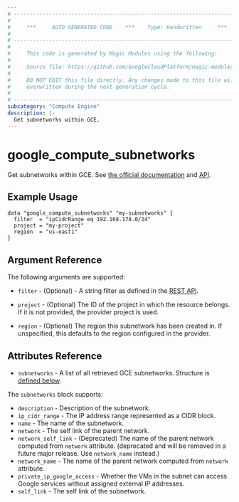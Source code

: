 ```yaml
---
# ----------------------------------------------------------------------------
#
#     ***     AUTO GENERATED CODE    ***    Type: Handwritten     ***
#
# ----------------------------------------------------------------------------
#
#     This code is generated by Magic Modules using the following:
#
#     Source file: https://github.com/GoogleCloudPlatform/magic-modules/tree/main/mmv1/third_party/terraform/website/docs/d/compute_subnetworks.html.markdown
#
#     DO NOT EDIT this file directly. Any changes made to this file will be
#     overwritten during the next generation cycle.
#
# ----------------------------------------------------------------------------
subcategory: "Compute Engine"
description: |-
  Get subnetworks within GCE.
---
```


# google_compute_subnetworks

Get subnetworks within GCE.
See [the official documentation](https://cloud.google.com/vpc/docs/subnets)
and [API](https://cloud.google.com/compute/docs/reference/rest/v1/subnetworks/list).

## Example Usage

```hcl
data "google_compute_subnetworks" "my-subnetworks" {
  filter  = "ipCidrRange eq 192.168.178.0/24"
  project = "my-project"
  region  = "us-east1"
}
```

## Argument Reference

The following arguments are supported:

* `filter` - (Optional) - A string filter as defined in the [REST API](https://cloud.google.com/compute/docs/reference/rest/v1/subnetworks/list#query-parameters).

* `project` - (Optional) The ID of the project in which the resource belongs. If it
    is not provided, the provider project is used.

* `region` - (Optional) The region this subnetwork has been created in. If
    unspecified, this defaults to the region configured in the provider.

## Attributes Reference

* `subnetworks` - A list of all retrieved GCE subnetworks. Structure is [defined below](#nested_subnetworks).

<a name="nested_subnetworks"></a>The `subnetworks` block supports:

* `description` - Description of the subnetwork.
* `ip_cidr_range` - The IP address range represented as a CIDR block.
* `name` - The name of the subnetwork.
* `network` - The self link of the parent network.
* `network_self_link` - (Deprecated) The name of the parent network computed from `network` attribute. (deprecated and will be removed in a future major release. Use `network_name` instead.)
* `network_name` - The name of the parent network computed from `network` attribute.
* `private_ip_google_access` - Whether the VMs in the subnet can access Google services without assigned external IP addresses.
* `self_link` - The self link of the subnetwork.
